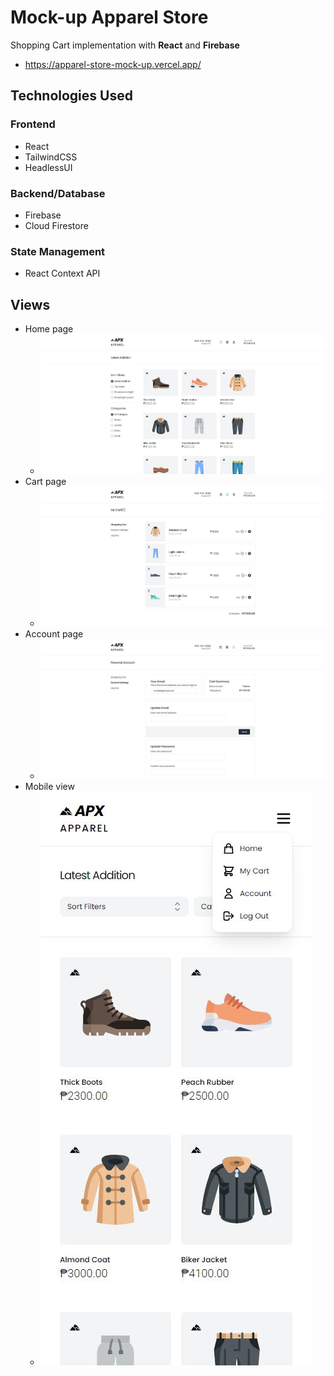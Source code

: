 # Mock-up Apparel Store

Shopping Cart implementation with **React** and **Firebase**

- https://apparel-store-mock-up.vercel.app/

## Technologies Used

### Frontend

- React
- TailwindCSS
- HeadlessUI

### Backend/Database

- Firebase
- Cloud Firestore

### State Management

- React Context API

## Views
- Home page
  - ![](https://github.com/Randell-janus/apparel-store-mock-up/blob/master/public/web%20app%20snapshots/home.JPG)
- Cart page
  - ![](https://github.com/Randell-janus/apparel-store-mock-up/blob/master/public/web%20app%20snapshots/cart.JPG)
- Account page
  - ![](https://github.com/Randell-janus/apparel-store-mock-up/blob/master/public/web%20app%20snapshots/account.JPG)
- Mobile view
  - ![](https://github.com/Randell-janus/apparel-store-mock-up/blob/master/public/web%20app%20snapshots/mobile-view.JPG)
